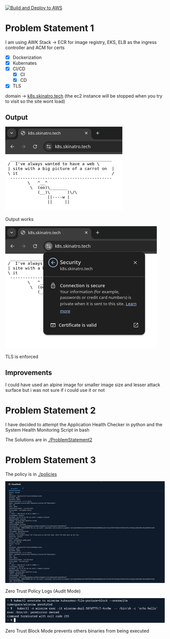 [![Build and Deploy to AWS](https://github.com/skinatro/Accuknox-Devops-Assignment/actions/workflows/cicd.yaml/badge.svg)](https://github.com/skinatro/Accuknox-Devops-Assignment/actions/workflows/cicd.yaml)

# Problem Statement 1

I am using AWK Stack -> ECR for image registry, EKS, ELB as the ingress controller and ACM for certs

- [X] Dockerization
- [X] Kubernates
- [X] CI/CD
  - [X] CI
  - [X] CD
- [X] TLS

domain -> [k8s.skinatro.tech](http://k8s.skinatro.tech)
(the ec2 instance will be stopped when you try to visit so the site wont load)

## Output

![The Output works](./assets/output.png)

Output works

![TLS Also Works](./assets/TLS.png)

TLS is enforced

## Improvements

I could have used an alpine image for smaller image size and lesser attack surface but i was not sure if i could use it or not

# Problem Statement 2

I have decided to attempt the Application Health Checker in python and the System Health Monitoring Script in bash

The Solutions are in [./ProblemStatement2](./ProblemStatement2)

# Problem Statement 3

The policy is in [./policies](./policies)

![Audit Mode](./assets/audit-mode.png)

Zero Trust Policy Logs (Audit Mode) 

![Access Blocked](./assets/violation-blocked.png)

Zero Trust Block Mode prevents others binaries from being executed
